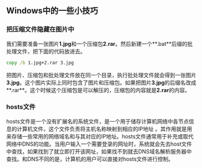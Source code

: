 ## Windows中的一些小技巧

### 把压缩文件隐藏在图片中

我们需要准备一张图片**1.jpg**和一个压缩包**2.rar**。然后新建一个**.bat**后缀的批处理文件，把下面的代码放进去。

```bat
copy /b 1.jpg+2.rar 3.jpg
```

把图片、压缩包和批处理文件放在同一个目录，执行批处理文件就会得到一张图片**3.jpg**。这个图片实际上同时包含了图片和压缩包。如果把图片**3.jpg**的后缀名改成**.rar**。这个时候这个压缩包是可以解压的，压缩包的内容就是**2.rar**的内容。

### hosts文件

hosts文件是一个没有扩展名的系统文件，是一个用于储存计算机网络中各节点信息的计算机文件，这个文件负责将主机名称映射到相应的IP地址 。其作用就是用来存储一些常用的网络域名和与其对应的IP地址。hosts文件通常用于补充或取代网络中DNS的功能。当用户输入一个需要登录的网址时，系统就会先去host文件中查找，如果找到了就立即打开该网址，如果找不到就去DNS域名解析服务器中查找。和DNS不同的是，计算机的用户可以直接对hosts文件进行控制。